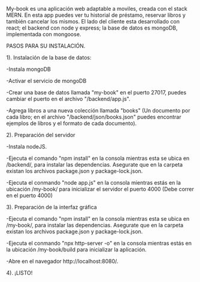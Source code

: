 My-book es una aplicación web adaptable a moviles, creada con el stack MERN. En esta app puedes ver tu historial de préstamo, 
reservar libros y también cancelar los mismos. El lado del cliente esta desarrollado con react; el backend con node y express; 
la base de datos es mongoDB, implementada con mongoose.




PASOS PARA SU INSTALACIÓN.



1). Instalación de la base de datos:

  
  -Instala mongoDB
  
  -Activar el servicio de mongoDB
  
  -Crear una base de datos llamada "my-book" en el puerto 27017, puedes cambiar el puerto en el archivo "/backend/app.js".
  
  -Agrega libros a una nueva colección llamada "books" (Un documento por cada libro; en el archivo "/backend/json/books.json" puedes encontrar ejemplos de libros y el formato de cada documento).
  
  
2). Preparación del servidor 
  
  
  -Instala nodeJS.
  
  -Ejecuta el comando "npm install" en la consola mientras esta se ubica en /backend/, para instalar las dependencias. Asegurate que en la carpeta existan los archivos package.json y package-lock.json.
  
  -Ejecuta el conmando "node app.js" en la consola mientras estás en la ubicación /my-book/ para inicializar el servidor el puerto 4000 (Debe correr en el puerto 4000)
  
  
3). Preparación de la interfaz gráfica 


  -Ejecuta el comando "npm install" en la consola mientras esta se ubica en /my-book/, para instalar las dependencias. Asegurate que en la carpeta existan los archivos package.json y package-lock.json.
  
  -Ejecuta el conmando "npx http-server -o" en la consola mientras estás en la ubicación /my-book/build para inicializar la aplicación.
  
  -Abre en el navegador http://localhost:8080/.
  
  
4). ¡LISTO!
  
  
  
